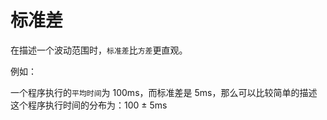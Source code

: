 # 标准差

在描述一个波动范围时，`标准差`比`方差`更直观。

例如：

一个程序执行的`平均时间`为 100ms，而标准差是 5ms，那么可以比较简单的描述这个程序执行时间的分布为：100 ± 5ms